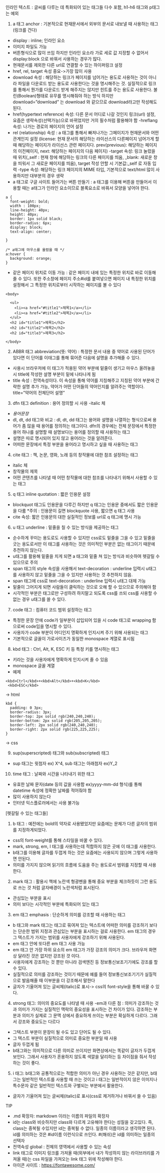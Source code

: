 인라인 텍스트 
: 글씨를 다루는 데 특화되어 있는 태그들 다수 포함, h1-h6 태그와 p태그는 예외

1. a 태그 anchor : 기본적으로 현재문서에서 외부의 문서로 내보낼 때 사용하는 태그(링크를 건다)
- display : inline; 인라인 요소
- 이미지 파일도 가능
- 버튼형식으로 많이 쓰임 하지만 인라인 요소라 가로 세로 값 지정할 수 없어서 display:block 으로 바꿔서 사용하는 경우가 많다.
- 현재문서를 제외한 다른 url로 연결할 수 있는 하이퍼링크 설정
- href, rel, target 속성 중요->가장 많이 사용
- download 속성 : 해당하는 링크가 페이지를 넘어가는 용도로 사용하는 것이 아니라 파일을 다운로드 받는 용도로 사용한다는 것을 명시해주는 것. 실질적으로 링크를 통해서 뭔가를 다운로드 받게 해주지는 않지만 힌트를 주는 용도로 사용한다. 불린(Boolean)형태로 유무를 명시해줘야 하는 방식 하지만 download=”download” 는 download 와 같으므로 download라고만 작성해도 된다.
- href(hypertext reference) 속성: 다른 문서 어디로 나갈 것인지 링크(url) 설정, 요즘은 생략속성(선택가능)으로 바뀌었지만 거의 필수처럼 활용해야 함
-hreflang 속성: 나가는 경로의 페이지의 언어 설정
- rel (relationship) 속성 : a 태그를 통해서 빠져나가는 그페이지가 현재문서와 어떤 관계인지 설정
(license: 현재 문서의 해당하는 라이선스의 다른페이지 넘어가게 할 때 해당하는 페이지가 라이선스 관련 페이지다. prev(previous): 해당하는 페이지의 이전페이지, next: 해당하는 페이지의 다음 페이지)
-target 속성: 링크 눌렀을 때 위치(_self : 현재 창에 해당하는 링크의 다른 페이지를 띄움, _blank: 새로운 창을 띄워서 그 새로운 페이지를 띄움), target 작성 안할 시 기본값:_self 로 자동 입력
-type 속성: 해당하는 링크 페이지의 MIME 타입, 기본적으로 text/html 많이 사용하지만 대부분의 경우 생략 
- a 태그로 구글 사이트 들어가는 버튼 만들기 : a 태그를 이용해 버튼을 만들어서 이용할 때는 a태그가 인라인 요소이므로 블록요소로 바꿔서 모양을 넣어야 한다.
~~~
a {
  font-weight: bold; 
  width : 100px;
  line-height: 40px;
  height: 40px;
  border: 1px solid black;
  border-radius: 6px;
  display: block;
  text-align: center;

}

/* a태그에 마우스를 올렸을 때 */
a:hover {
  background: orange;
}
~~~
- 같은 페이지 위치로 이동 가능 : 같은 페이지 내에 있는 특정한 위치로 바로 이동해줄 수 있다. 또한 주소창에 페이지 주소#id를 붙여넣으면 페이지 내 특정한 위치를 설정해서 그 특정한 위치로부터 시작하는 페이지를 볼 수 있다

~~~
<body>

  <ul>
    <li><a href="#title1">제목1</a></li>
    <li><a href="#title2">제목2</a></li>
  </ul>
  <h2 id="title1">제목1</h2>
  <h2 id="title2">제목2</h2>
  <h2 id="title3">제목3</h2>

</body>
~~~
2. ABBR 태그 abbreviation(뜻: 약어) : 특정한 문서 내용 중 약어로 사용된 단어가 있다면 이 단어를 이태그를 통해 묶어준 다음에 설명을 추가해줄 수 있다. 
- 사용시 브라우저에 이 태그가 적용된 약어 부분에 밑줄이 생기고 마우스 올려놓을 시 title에 작성한 설명 부분이 밑에 나타나게 됨
- title 속성 : 전역속성이다. 이 속성을 통해 약어를 지칭해주고 지칭된 약어 부분에 간략한 설명 추가 가능, 약어가 어떤 단어들의 약어인지를 알려주는 역할이다. title=”약어의 전체단어 설명”

3. dfn 태그 definition : 용어 정의할 시 사용
-italic 체
- <dfn id=””>용어<dfn>문장 
- dl, dt, dd 태그와 비교 : dl, dt, dd 태그는 용어와 설명을 나열하는 형식으로써 용어가 좀 많을 때 용어를 정의하는 태그이다. dfn의 경우에는 전체 문장에서 특정한 용어 하나를 설명할 때 설명보다는 용어를 정의할 때 사용하는 태그
- 설명은 따로 명시되어 있지 않고 용어라는 것을 알려준다.
- 어떠한 문장에서 특정 부분을 용어라고 명시하고 싶을 때 사용하는 태그

4. cite 태그 : 책, 논문, 영화, 노래 등의 창작물에 대한 참조 설정하는 태그
- italic 체
- 창작물의 제목
- 어떤 콘텐츠를 나타낼 때 어떤 창작물에 대한 참조를 나타내기 위해서 사용할 수 있는 태그

5. q 태그 inline quotation : 짧은 인용문 설정
- blockquot 태그도 인용문을 다루긴 하지만 q 태그는 인용문 중에서도 짧은 인용문을 다룸
*주의 : 인용문이 길면 blockquote 사용, 짧으면 q 태그 사용
- cite 속성: 짧은 인용문의 대한 실질적인 정보를 url로 q 태그에 명시 가능

6. u 태그 underline : 밑줄을 칠 수 있는 방식을 제공하는 태그
- 순수하게 꾸미는 용도로도 사용할 수 있지만 css로도 밑줄을 그을 수 있고 밑줄을 긋는 용도로서만 이 태그를 사용하는 것은 의미적인 부분은 없는 태그이기 때문에 추천하지 않는다.
- u태그를 활용해 밑줄을 치게 되면 a 태그와 밑줄 쳐 있는 방식과 비슷하여 헷갈릴 수 있으므로 주의
- span 태그의 style 속성을 사용해서 text-decoration : underline 입력시 u태그를 사용하지 않고 밑줄을 그을 수 있지만 사용하는 것 추천하지 않음. 
- span 태그에 css로 text-decoration : underline 입력시 u태그 대체 가능
- 밑줄이 그어지게 되면 사람들이 클릭하는 것으로 오해 할 수 있으므로 주의해야 함
- 시각적인 부분은 태그로만 구성하려 하지말고 되도록 css를 쓰되 css를 사용할 수 없는 경우 u태그를 쓸 수 있다. 

7. code 태그 : 컴퓨터 코드 범위 설정하는 태그
- 특정한 문장 안에 code가 일부분이 삽입되어 있을 시 code 태그로 wrapping 함으로써 code임을 명시할 수 있다.
- 사용자가 code 부분이 어디인지 명확하게 인지시켜 주기 위해 사용되는 태그
- 기본적으로 글꼴이 가로사이즈가 동일한 monospace 계열로 표시됨

8. kbd 태그 : Ctrl, Alt, K, ESC 키 등 특정 키를 명시하는 태그
- 키라는 것을 사용자에게 명확하게 인지시켜 줄 수 있음
- monospace 글꼴 계열
- 예제
 ~~~
<kbd>Ctrl</kbd>+<kbd>Alt</kbd>+<kbd>K</kbd>
  <kbd>ESC</kbd>
 ~~~
-> html 
  
~~~
kbd {
  padding: 0 3px;
  border-radius: 3px;
  border-top: 2px solid rgb(240,240,240);
  border-bottom: 2px solid rgb(205,205,205);
  border-left: 2px solid rgb(240,240,240);
  border-right: 2px solid rgb(225,225,225);
}
~~~
-> css

9. sup(superscripted) 태그와 sub(subscripted) 태그
- sup 태그는 윗첨자 ex) X^4, sub 태그는 아래첨자 ex)Y_2
  
10. time 태그 : 날짜와 시간을 나타내기 위한 태그
- 유효한 날짜 문자(date 등의 값을 사용함 ex)yyyy-mm-dd 형식)를 통해 datetime 속성에 정확한 날짜를 적어줘야 함
- 많이 사용하지 않는다
- 인터넷 익스플로러에서는 사용 불가능

[헷갈릴 수 있는 태그들]
1. b 태그 : 예전에는 bold의 약자로 사용됐었지만 요즘에는 문체가 다른 글자의 범위를 지정하게되었다.
- css의 font-weight를 통해 스타일을 바꿀 수 있다.
- mark, strong, em, I 태그를 사용하는데 적합하지 않은 곳에 이 태그를 사용한다.
- b태그를 이용해 글자를 두껍게 하는 것은 요즘에는 사용되지 않으며 그렇게 사용하면 안된다.
- 의미를 가지지 않으며 읽기의 흐름에 도움을 주는 용도로서 범위를 지정할 때 사용한다.

2. mark 태그 : 활용시 책에 노란색 형광펜을 통해 중요 부분을 체크하듯이 그런 용도로 쓰는 것 처럼 글자배경이 노란색처럼 표시된다.
- 관심있는 부분을 표시
- 의미 보다는 시각적인 부분에 특화되어 있는 태그
3. em 태그 emphasis : 단순하게 의미를 강조할 때 사용하는 태그
- b 태그와 mark 태그는 태그로 묶여져 있는 텍스트에 어떠한 의미를 강조하기 보다는 단순한 범위 지정과 관심있는 부분을 표시하는 걸로 사용한다. em 태그의 경우 그 텍스트가 가지는 범위를 사용자에게 강조하기 위해 사용된다.
- em 태그 안에 또다른 em 태그 사용 가능
- em 태그 안 가장 하위 요소의 em 태그가 가장 강조의 의미가 크다. 브라우저 화면 상 달라진 것은 없지만 강조된 것 이다.
- 사용자에게 강조하는 것 뿐만 아니라 검색엔진 등 정보통신보조기기에도 강조를 할 수 있다.
- 실질적으로 의미를 강조하는 것이기 때문에 예를 들어 정보통신보조기기가 실질적으로 발음해줄 때 이부분을 더 강조해서 말한다
- 글자가 기울어져 있는 글씨체(italic)로 표시-> css의 font-style을 통해 바꿀 수 있다.

4. strong 태그: 의미의 중요도를 나타낼 때 사용
-em과 다른 점 : 의미가 강조하는 것과 의미가 가지는 실질적인 맥락의 중요성을 표시하는 건 차이가 있다. 강조하는 부분과 의미가 실제로 그 문맥 상에서 중요하게 쓰이는 부분은 확실하게 다르다. 그래서  강조와 중요도는 다르다
- 그텍스트 부분이 문장이 될 수도 있고 단어도 될 수 있다.
- 그 텍스트 부분이 실질적으로 의미로 중요한 부분일 때 사용
- 글자 두껍게 됨
- b태그와는 의미적으로 다른 의미로 쓰이지만 화면상에서는 똑같이 글자가 두껍게 보인다. 그래서 사용자가 혼용하지 않도록 색깔을 달리하는 등 차이점을 줘서 작성하는 것이 좋다.
5. i 태그: b태그와 공통적으로는 적합한 의미가 아닌 경우 사용하는 것은 같지만, b태그는 일반적인 텍스트를 사용할 때 쓰는 것이고 i 태그는 일반적이지 않은 이미지나 특수문자 같은 일반적인 텍스트와 구별되는 부분에서 활용한다.
- 글자가 기울어져 있는 글씨체(italic)로 표시(css로 제거하거나 바꿔서 쓸 수 있음)


TIP
- .md 확장자: markdown 이라는 이름의 파일의 확장자
- id는 class와 비슷하지만 class와 다르게 고유해야 한다는 성질을 갖고있다. 즉, class는 중복될 수있지만 id는 중복될 수 없다. 일종의 이름이라고 생각하면 된다. id를 의미하는 것은 #id이름 이런식으로 쓰인다. #(해쉬)은 id를 의미하는 일종의 선택자
- 전역속성 global : 전체의 영역에서 사용할 수 있는 속성
- link 태그로 이미지 링크를 가져올 때(외부에서 내가 작성하지 않는 라이브러리를 가져올 때)는 css 파일을 가져오는 link 태그 위에 작성해야 한다.
- 아이콘 사이트 : https://fontawesome.com/
